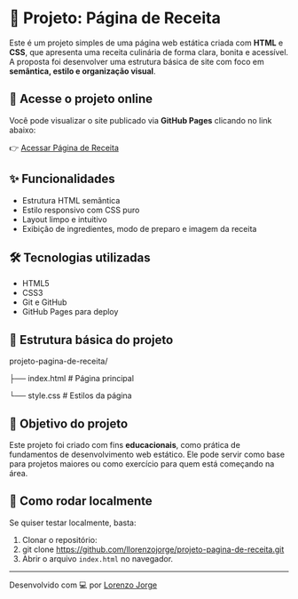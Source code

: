 # 🍝 Projeto: Página de Receita

Este é um projeto simples de uma página web estática criada com **HTML** e **CSS**, que apresenta uma receita culinária de forma clara, bonita e acessível. A proposta foi desenvolver uma estrutura básica de site com foco em **semântica, estilo e organização visual**.

## 🔗 Acesse o projeto online

Você pode visualizar o site publicado via **GitHub Pages** clicando no link abaixo:

👉 [Acessar Página de Receita](https://llorenzojorge.github.io/projeto-pagina-de-receita/)

## ✨ Funcionalidades

- Estrutura HTML semântica
- Estilo responsivo com CSS puro
- Layout limpo e intuitivo
- Exibição de ingredientes, modo de preparo e imagem da receita

## 🛠️ Tecnologias utilizadas

- HTML5
- CSS3
- Git e GitHub
- GitHub Pages para deploy

## 📁 Estrutura básica do projeto
projeto-pagina-de-receita/

├── index.html # Página principal

└── style.css # Estilos da página

## 📌 Objetivo do projeto

Este projeto foi criado com fins **educacionais**, como prática de fundamentos de desenvolvimento web estático. Ele pode servir como base para projetos maiores ou como exercício para quem está começando na área.

## 🚀 Como rodar localmente

Se quiser testar localmente, basta:

1. Clonar o repositório:
2. git clone https://github.com/llorenzojorge/projeto-pagina-de-receita.git
3. Abrir o arquivo `index.html` no navegador.

---

Desenvolvido com 💻 por [Lorenzo Jorge](https://github.com/llorenzojorge)
